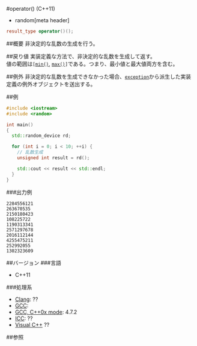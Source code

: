 #operator() (C++11)
* random[meta header]

```cpp
result_type operator()();
```

##概要
非決定的な乱数の生成を行う。


##戻り値
実装定義な方法で、非決定的な乱数を生成して返す。  
値の範囲は`[`[`min()`](./min.md), [`max()`](./max.md)`]`である。つまり、最小値と最大値両方を含む。


##例外
非決定的な乱数を生成できなかった場合、[`exception`](/reference/exception/exception.md)から派生した実装定義の例外オブジェクトを送出する。


##例
```cpp
#include <iostream>
#include <random>

int main()
{
  std::random_device rd;

  for (int i = 0; i < 10; ++i) {
    // 乱数生成
    unsigned int result = rd();

    std::cout << result << std::endl;
  }
}
```


###出力例
```
2284556121
263670535
2150180423
108225722
1190313341
2571297678
2016112144
4255475211
252992055
1302323609
```

##バージョン
###言語
- C++11

###処理系
- [Clang](/implementation.md#clang): ??
- [GCC](/implementation.md#gcc): 
- [GCC, C++0x mode](/implementation.md#gcc): 4.7.2
- [ICC](/implementation.md#icc): ??
- [Visual C++](/implementation.md#visual_cpp) ??


##参照


